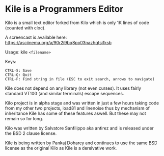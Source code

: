 Kile is a Programmers Editor 
============================

Kilo is a small text editor forked from Kilo which is only 1K lines of code (counted with cloc).

A screencast is available here: https://asciinema.org/a/90r2i9bq8po03nazhqtsifksb

Usage: kile `<filename>`

Keys:

    CTRL-S: Save
    CTRL-Q: Quit
    CTRL-F: Find string in file (ESC to exit search, arrows to navigate)

Kile does not depend on any library (not even curses). It uses fairly standard
VT100 (and similar terminals) escape sequences. 

Kilo project is in alpha stage and was written in just a few hours taking code 
from my other two projects, load81 and linenoise thus by mechanism of inheritance
Kile has some of these features aswell. But these may not remain so for long.

Kilo was written by Salvatore Sanfilippo aka antirez and is released
under the BSD 2 clause license.

Kile is being written by Pankaj Doharey and continues to use the same BSD license 
as the original Kilo as Kile is a dereivative work.
